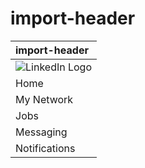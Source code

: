 # import-header

| import-header |
| :---- |
| ![LinkedIn Logo](https://allabout.network/media_188fa5bcd003e5a2d56e7ad3ca233300c9e52f1e5.png) |
| Home |
| My Network |
| Jobs |
| Messaging |
| Notifications |
